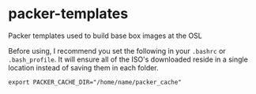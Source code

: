 packer-templates
================

Packer templates used to build base box images at the OSL

Before using, I recommend you set the following in your `.bashrc` or
`.bash_profile`. It will ensure all of the ISO's downloaded reside in a single
location instead of saving them in each folder.

    export PACKER_CACHE_DIR="/home/name/packer_cache"
